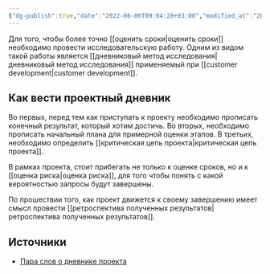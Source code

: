 ```yaml
---
{"dg-publish":true,"date":"2022-06-06T09:04:28+03:00","modified_at":"2022-08-01T19:29:23+03:00","permalink":"/vesti-proektnyj-dnevnik/","dgHomeLink":false,"dgPassFrontmatter":true}
---
```


Для того, чтобы более точно [[оценить сроки|оценить сроки]] необходимо провести исследовательскую работу. Одним из видом такой работы является [[дневниковый метод исследования|дневниковый метод исследования]] применяемый при [[customer development|customer development]].

## Как вести проектный дневник

Во первых, перед тем как приступать к проекту необходимо прописать конечный результат, который хотим достичь.
Во вторых, необходимо прописать начальный плана для примерной оценки этапов.
В третьих, необходимо определить [[критическая цепь проекта|критическая цепь проекта]].

В рамках проекта, стоит прибегать не только к оценке сроков, но и к [[оценка риска|оценка риска]], для того чтобы понять с какой вероятностью запросы будут завершены.

По прошествии того, как проект движется к своему завершению имеет смысл провести [[ретроспектива полученных результатов|ретроспектива полученных результатов]].

## Источники

- [Пара слов о дневнике проекта](https://habr.com/ru/post/116251/)
